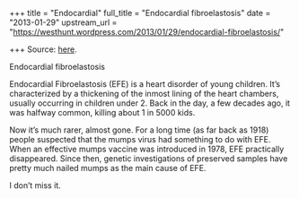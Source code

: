 +++
title = "Endocardial"
full_title = "Endocardial fibroelastosis"
date = "2013-01-29"
upstream_url = "https://westhunt.wordpress.com/2013/01/29/endocardial-fibroelastosis/"

+++
Source: [here](https://westhunt.wordpress.com/2013/01/29/endocardial-fibroelastosis/).

Endocardial fibroelastosis

Endocardial Fibroelastosis (EFE) is a heart disorder of young children.
It’s characterized by a thickening of the inmost lining of the heart
chambers, usually occurring in children under 2. Back in the day, a few
decades ago, it was halfway common, killing about 1 in 5000 kids.

Now it’s much rarer, almost gone. For a long time (as far back as 1918)
people suspected that the mumps virus had something to do with EFE. When
an effective mumps vaccine was introduced in 1978, EFE practically
disappeared. Since then, genetic investigations of preserved samples
have pretty much nailed mumps as the main cause of EFE.

I don’t miss it.

